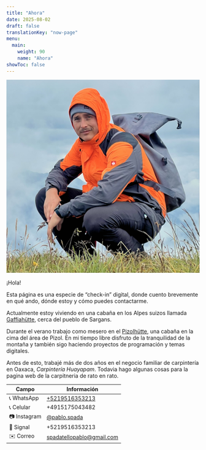 ```yaml
---
title: "Ahora"
date: 2025-08-02
draft: false
translationKey: "now-page"
menu:
  main:
    weight: 90
    name: "Ahora"
showToc: false
---
```


![Foto de perfil](/uploads/profile.jpg)

¡Hola!

Esta página es una especie de “check-in” digital, donde cuento brevemente en qué ando, dónde estoy y cómo puedes contactarme.

Actualmente estoy viviendo en una cabaña en los Alpes suizos llamada [Gaffiahütte](https://maps.app.goo.gl/3rp6uyCyBACvAzSC9), cerca del pueblo de Sargans.

Durante el verano trabajo como mesero en el [Pizolhütte](https://maps.app.goo.gl/L4Kf84GFvuPcFHy69), una cabaña en la cima del área de Pizol. En mi tiempo libre disfruto de la tranquilidad de la montaña y también sigo haciendo proyectos de programación y temas digitales.

Antes de esto, trabajé más de dos años en el negocio familiar de carpintería en Oaxaca, *Carpintería Huayapam*. Todavia hago algunas cosas para la pagina web de la carpitneria de rato en rato.

| Campo       | Información                                                |
|-------------|------------------------------------------------------------|
| 📞 WhatsApp | [+5219516353213](https://wa.me/5219516353213)              |
| 📞 Celular  | +4915175043482                                              |
| 📷 Instagram| [@pablo.spada](https://instagram.com/pablo.spada)           |
| 📡 Signal   | +5219516353213                                              |
| ✉️ Correo   | [spadatellopablo@gmail.com](mailto:spadatellopablo@gmail.com) |
